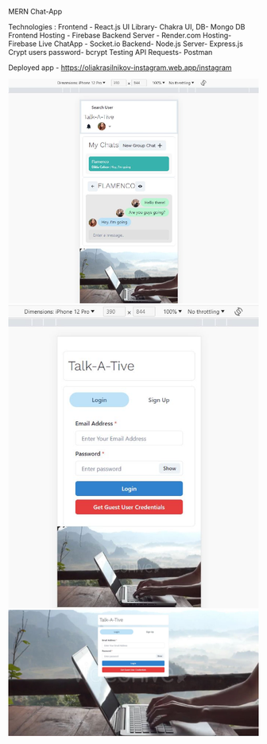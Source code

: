 MERN Chat-App

Technologies :
Frontend - React.js
UI Library- Chakra UI,
DB- Mongo DB
Frontend Hosting - Firebase
Backend Server - Render.com
Hosting- Firebase
Live ChatApp - Socket.io
Backend- Node.js
Server- Express.js
Crypt users password- bcrypt
Testing API Requests- Postman

Deployed app - https://oliakrasilnikov-instagram.web.app/instagram

![alt text](https://github.com/OliaKr/MERN-Chat-App/blob/main/frontend/src/assets/picmobilechat.JPG?raw=true)
![alt text](https://github.com/OliaKr/MERN-Chat-App/blob/main/frontend/src/assets/picmobilelogin.JPG?raw=true)
![alt text](https://github.com/OliaKr/MERN-Chat-App/blob/main/frontend/src/assets/picweblogin.JPG?raw=true)
